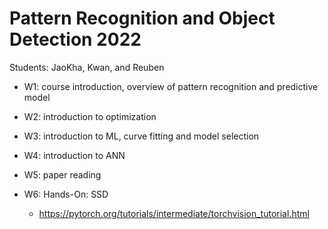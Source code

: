 # Pattern Recognition and Object Detection 2022

Students: JaoKha, Kwan, and Reuben

  * W1: course introduction, overview of pattern recognition and predictive model
  * W2: introduction to optimization


  * W3: introduction to ML, curve fitting and model selection
  * W4: introduction to ANN

  * W5: paper reading
  * W6: Hands-On: SSD
    * https://pytorch.org/tutorials/intermediate/torchvision_tutorial.html
